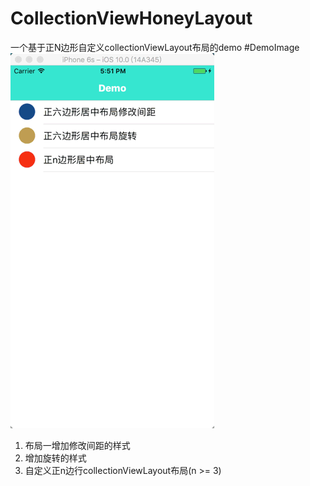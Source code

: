# CollectionViewHoneyLayout
一个基于正N边形自定义collectionViewLayout布局的demo
#DemoImage
![image](https://github.com/chenhuc/CollectionViewHoneyLayout/blob/master/1.gif)
1. 布局一增加修改间距的样式
2. 增加旋转的样式
3. 自定义正n边行collectionViewLayout布局(n >= 3)
